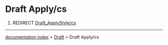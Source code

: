 # Draft Apply/cs
1.  REDIRECT [Draft\_ApplyStyle/cs](Draft_ApplyStyle/cs.md)

---
[documentation index](../README.md) > [Draft](Draft_Workbench.md) > Draft Apply/cs
